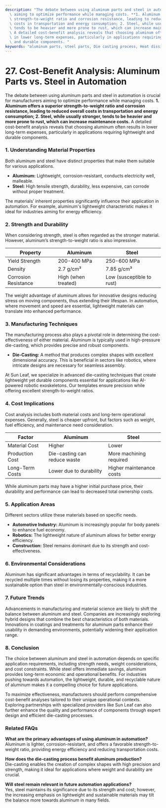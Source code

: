 ```yaml
---
description: "The debate between using aluminum parts and steel in automation is crucial for manufacturers\
  \ aiming to optimize performance while managing costs. **1. Aluminum offers a superior\
  \ strength-to-weight ratio and corrosion resistance, leading to reduced overall\
  \ costs in transportation and energy consumption; 2. Steel, while usually stronger,\
  \ tends to be heavier and more prone to rust, which can increase maintenance costs.**\
  \ A detailed cost-benefit analysis reveals that choosing aluminum often results\
  \ in lower long-term expenses, particularly in applications requiring lightweight\
  \ and durable components. "
keywords: "aluminum parts, steel parts, Die casting process, Heat dissipation efficiency"
---
```

# 27. Cost-Benefit Analysis: Aluminum Parts vs. Steel in Automation  

The debate between using aluminum parts and steel in automation is crucial for manufacturers aiming to optimize performance while managing costs. **1. Aluminum offers a superior strength-to-weight ratio and corrosion resistance, leading to reduced overall costs in transportation and energy consumption; 2. Steel, while usually stronger, tends to be heavier and more prone to rust, which can increase maintenance costs.** A detailed cost-benefit analysis reveals that choosing aluminum often results in lower long-term expenses, particularly in applications requiring lightweight and durable components. 

### **1. Understanding Material Properties**

Both aluminum and steel have distinct properties that make them suitable for various applications. 

- **Aluminum:** Lightweight, corrosion-resistant, conducts electricity well, malleable.
- **Steel:** High tensile strength, durability, less expensive, can corrode without proper treatment.

The materials’ inherent properties significantly influence their application in automation. For example, aluminum's lightweight characteristic makes it ideal for industries aiming for energy efficiency. 

### **2. Strength and Durability**

When considering strength, steel is often regarded as the stronger material. However, aluminum’s strength-to-weight ratio is also impressive. 

| Property           | Aluminum                    | Steel                          |
|-------------------|-----------------------------|--------------------------------|
| Yield Strength     | 200-400 MPa                | 250-600 MPa                   |
| Density            | 2.7 g/cm³                  | 7.85 g/cm³                    |
| Corrosion Resistance| High (when treated)        | Low (susceptible to rust)     |

The weight advantage of aluminum allows for innovative designs reducing stress on moving components, thus extending their lifespan. In automation, where movement and speed are essential, lightweight materials can translate into enhanced performance.

### **3. Manufacturing Techniques**

The manufacturing process also plays a pivotal role in determining the cost-effectiveness of either material. Aluminum is typically used in high-pressure die-casting, which provides precise and robust components.

- **Die-Casting:** A method that produces complex shapes with excellent dimensional accuracy. This is beneficial in sectors like robotics, where intricate designs are necessary for seamless assembly.
  
At Sun Leaf, we specialize in advanced die-casting techniques that create lightweight yet durable components essential for applications like AI-powered robotic exoskeletons. Our templates ensure precision while offering excellent strength-to-weight ratios.

### **4. Cost Implications**

Cost analysis includes both material costs and long-term operational expenses. Generally, steel is cheaper upfront, but factors such as weight, fuel efficiency, and maintenance need consideration.

| Factor                    | Aluminum                     | Steel                           |
|---------------------------|------------------------------|---------------------------------|
| Material Cost             | Higher                       | Lower                           |
| Production Cost           | Die-casting can reduce waste | More machining required         |
| Long-Term Costs           | Lower due to durability      | Higher maintenance costs        |

While aluminum parts may have a higher initial purchase price, their durability and performance can lead to decreased total ownership costs. 

### **5. Application Areas**

Different sectors utilize these materials based on specific needs. 

- **Automotive Industry:** Aluminum is increasingly popular for body panels to enhance fuel economy. 
- **Robotics:** The lightweight nature of aluminum allows for better energy efficiency.
- **Construction:** Steel remains dominant due to its strength and cost-effectiveness.

### **6. Environmental Considerations**

Aluminum has significant advantages in terms of recyclability. It can be recycled multiple times without losing its properties, making it a more sustainable option than steel in environmentally-conscious industries. 

### **7. Future Trends**

Advancements in manufacturing and material science are likely to shift the balance between aluminum and steel. Companies are increasingly exploring hybrid designs that combine the best characteristics of both materials. Innovations in coatings and treatments for aluminum parts enhance their usability in demanding environments, potentially widening their application range.

### **8. Conclusion**

The choice between aluminum and steel in automation depends on specific application requirements, including strength needs, weight considerations, and cost constraints. While steel offers immediate savings, aluminum provides long-term economic and operational benefits. For industries pushing towards automation, the lightweight, durable, and recyclable nature of aluminum makes it a compelling choice for future applications. 

To maximize effectiveness, manufacturers should perform comprehensive cost-benefit analyses tailored to their unique operational contexts. Exploring partnerships with specialized providers like Sun Leaf can also further enhance the quality and performance of components through expert design and efficient die-casting processes.

### **Related FAQs**

**What are the primary advantages of using aluminum in automation?**  
Aluminum is lighter, corrosion-resistant, and offers a favorable strength-to-weight ratio, providing energy efficiency and reducing transportation costs.

**How does the die-casting process benefit aluminum production?**  
Die-casting enables the creation of complex shapes with high precision and strength, making it ideal for applications where weight and durability are crucial.

**Will steel remain relevant in future automation applications?**  
Yes, steel maintains its significance due to its strength and cost; however, the increasing emphasis on lightweight and sustainable materials may tilt the balance more towards aluminum in many fields.
